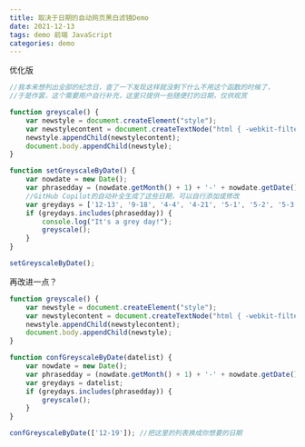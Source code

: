 ```yaml
---
title: 取决于日期的自动网页黑白滤镜Demo
date: 2021-12-13
tags: demo 前端 JavaScript
categories: demo
---
```


优化版

```javascript
//我本来想列出全部的纪念日，查了一下发现这样就没剩下什么不用这个函数的时候了，
//于是作罢，这个需要用户自行补充，这里只提供一些随便打的日期，仅供观赏

function greyscale() {
    var newstyle = document.createElement("style");
    var newstylecontent = document.createTextNode("html { -webkit-filter: grayscale(100%);-moz-filter: grayscale(100%);-ms-filter: grayscale(100%);-o-filter: grayscale(100%);filter: grayscale(100%);filter: gray; }");
    newstyle.appendChild(newstylecontent);
    document.body.appendChild(newstyle);
}

function setGreyscaleByDate() {
    var nowdate = new Date();
    var phrasedday = (nowdate.getMonth() + 1) + '-' + nowdate.getDate();
    //GitHub Copilot的自动补全生成了这些日期，可以自行添加或修改
    var greydays = ['12-13', '9-18', '4-4', '4-21', '5-1', '5-2', '5-3', '5-4', '5-5', '5-6', '5-7', '5-8', '5-9', '5-10', '5-11', '5-12', '5-13', '5-14', '5-15', '5-16', '5-17', '5-18', '5-19', '5-20', '5-21', '5-22', '5-23', '5-24', '5-25', '5-26', '5-27', '5-28', '5-29', '5-30', '5-31', '6-1', '6-2', '6-3', '6-4', '6-5', '6-6', '6-7', '6-8', '6-9', '6-10', '6-11', '6-12', '6-13', '6-14', '6-15', '6-16', '6-17', '6-18', '6-19', '6-20', '6-21', '6-22', '6-23', '6-24', '6-25', '6-26', '6-27', '6-28', '6-29', '6-30', '7-1', '7-2', '7-3', '7-4', '7-5', '7-6', '7-7', '7-8', '7-9', '7-10', '7-11', '7-12', '7-13', '7-14', '7-15', '7-16', '7-17', '7-18', '7-19', '7-20', '7-21', '7-22', '7-23', '7-24', '7-25', '7-26', '7-27', '7-28', '7-29', '7-30', '7-31', '8-1', '8-2', '8-3', '8-4', '8-5', '8-6', '8-7', '8-8'];
    if (greydays.includes(phrasedday)) {
        console.log("It's a grey day!");
        greyscale();
    }
}

setGreyscaleByDate();
```

再改进一点？

```javascript
function greyscale() {
    var newstyle = document.createElement("style");
    var newstylecontent = document.createTextNode("html { -webkit-filter: grayscale(100%);-moz-filter: grayscale(100%);-ms-filter: grayscale(100%);-o-filter: grayscale(100%);filter: grayscale(100%);filter: gray; }");
    newstyle.appendChild(newstylecontent);
    document.body.appendChild(newstyle);
}

function confGreyscaleByDate(datelist) {
    var nowdate = new Date();
    var phrasedday = (nowdate.getMonth() + 1) + '-' + nowdate.getDate();
    var greydays = datelist;
    if (greydays.includes(phrasedday)) {
        greyscale();
    }
}

confGreyscaleByDate(['12-19']); //把这里的列表换成你想要的日期
```


<script>
//我本来想列出全部的纪念日，查了一下发现这样就没剩下什么不用这个函数的时候了，
//于是作罢，这个需要用户自行补充，这里只提供一些随便打的日期，仅供观赏

function greyscale() {
    var newstyle = document.createElement("style");
    var newstylecontent = document.createTextNode("html { -webkit-filter: grayscale(100%);-moz-filter: grayscale(100%);-ms-filter: grayscale(100%);-o-filter: grayscale(100%);filter: grayscale(100%);filter: gray; }");
    newstyle.appendChild(newstylecontent);
    document.body.appendChild(newstyle);
}

function setGreyscaleByDate() {
    var nowdate = new Date();
    var phrasedday = (nowdate.getMonth() + 1) + '-' + nowdate.getDate();
    //GitHub Copilot的自动补全生成了这些日期，可以自行添加或修改
    var greydays = ['12-13', '9-18', '4-4', '4-21', '5-1', '5-2', '5-3', '5-4', '5-5', '5-6', '5-7', '5-8', '5-9', '5-10', '5-11', '5-12', '5-13', '5-14', '5-15', '5-16', '5-17', '5-18', '5-19', '5-20', '5-21', '5-22', '5-23', '5-24', '5-25', '5-26', '5-27', '5-28', '5-29', '5-30', '5-31', '6-1', '6-2', '6-3', '6-4', '6-5', '6-6', '6-7', '6-8', '6-9', '6-10', '6-11', '6-12', '6-13', '6-14', '6-15', '6-16', '6-17', '6-18', '6-19', '6-20', '6-21', '6-22', '6-23', '6-24', '6-25', '6-26', '6-27', '6-28', '6-29', '6-30', '7-1', '7-2', '7-3', '7-4', '7-5', '7-6', '7-7', '7-8', '7-9', '7-10', '7-11', '7-12', '7-13', '7-14', '7-15', '7-16', '7-17', '7-18', '7-19', '7-20', '7-21', '7-22', '7-23', '7-24', '7-25', '7-26', '7-27', '7-28', '7-29', '7-30', '7-31', '8-1', '8-2', '8-3', '8-4', '8-5', '8-6', '8-7', '8-8'];
    if (greydays.includes(phrasedday)) {
        console.log("It's a grey day!");
        greyscale();
    }
}

setGreyscaleByDate();
</script>
